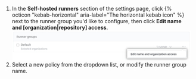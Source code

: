 1. In the **Self-hosted runners** section of the settings page, click {% octicon "kebab-horizontal" aria-label="The horizontal kebab icon" %} next to the runner group you'd like to configure, then click **Edit name and [organization|repository] access**.
    ![Manage repository permissions](/assets/images/help/settings/actions-runner-manage-permissions.png)
1. Select a new policy from the dropdown list, or modify the runner group name.

